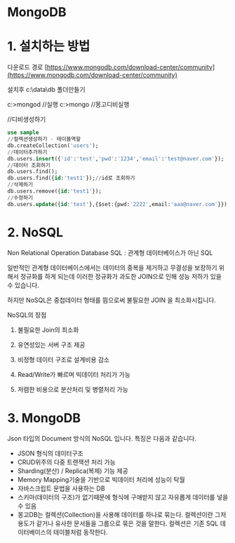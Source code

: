 # MongoDB

# 1. 설치하는 방법

다운로드 경로
[https://www.mongodb.com/download-center/community](https://www.mongodb.com/download-center/community)

설치후
c:\data\db
폴더만들기

c:\>mongod //실행
c:\>mongo //몽고디비실행

//디비생성하기

```sql
use sample
//컬렉션생성하기 - 테이블역할
db.createCollection('users');
//데이터추가하기
db.users.insert({'id':'test','pwd':'1234','email':'test@naver.com'});
//데이터 조회하기
db.users.find();
db.users.find({id:'test1'});//id로 조회하기
//삭제하기
db.users.remove({id:'test1'});
//수정하기
db.users.update({id:'test'},{$set:{pwd:'2222',email:'aaa@naver.com'}});
```

# 2. **NoSQL**

Non Relational Operation Database SQL : 관계형 데이터베이스가 아닌 SQL

일반적인 관계형 데이터베이스에서는 데이터의 중복을 제거하고 무결성을 보장하기 위해서 정규화를 하게 되는데 이러한 정규화가 과도한 JOIN으로 인해 성능 저하가 있을 수 있습니다.

하지만 NoSQL은  중첩데이터 형태를 띔으로써 불필요한 JOIN 을 최소화시킵니다.

NoSQL의 장점

1) 불필요한 Join의 최소화

2) 유연성있는 서버 구조 제공

3) 비정형 데이터 구조로 설계비용 감소

4) Read/Write가 빠르며 빅데이터 처리가 가능

5) 저렴한 비용으로 분산처리 및 병렬처리 가능

# **3. MongoDB**

Json 타입의 Document 방식의 NoSQL 입니다. 특징은 다음과 같습니다.

- JSON 형식의 데이터구조
- CRUD위주의 다중 트랜잭션 처리 가능
- Sharding(분산) / Replica(복제) 기능 제공
- Memory Mapping기술을 기반으로 빅데이터 처리에 성능이 탁월
- 자바스크립트 문법을 사용하는 DB
- 스키마(데이터의 구조)가 없기때문에  형식에 구애받지 않고 자유롭게 데이터를 넣을 수 있음
- 몽고DB는 컬렉션(Collection)을 사용해 데이터를 하나로 묶는다. 컬렉션이란 그저 용도가 같거나 유사한 문서들을 그룹으로 묶은 것을 말한다. 컬렉션은 기존 SQL 데이터베이스의 테이블처럼 동작한다.
